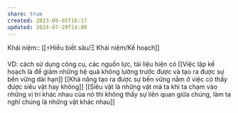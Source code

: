 ```yaml
---
share: true
created: 2023-09-05T16:17
updated: 2024-07-29T14:00
---
```

Khái niệm:: [[⚡Hiểu biết sâu/Ξ Khái niệm/Kế hoạch]]

VD: cách sử dụng công cụ, các nguồn lực, tài liệu hiện có
[[Việc lập kế hoạch là để giảm những hệ quả không lường trước được và tạo ra được sự bền vững dài hạn]]
[[Khả năng tạo ra được sự bền vững nằm ở việc có thấy được siêu vật hay không]]
[[Siêu vật là những vật mà ta khi ta chạm vào những vị trí khác nhau của nó thì không thấy sự liên quan giữa chúng, làm ta nghĩ chúng là những vật khác nhau]]
